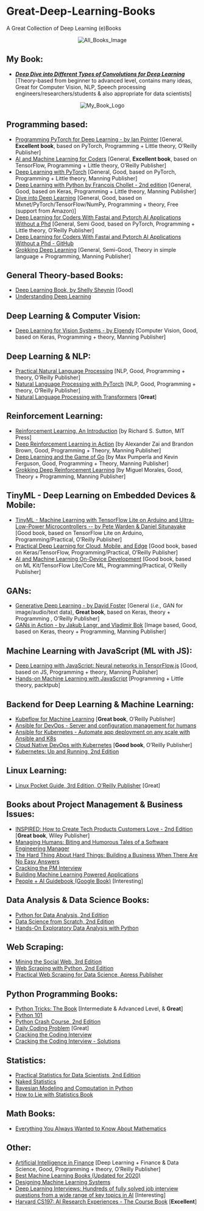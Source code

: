 # Great-Deep-Learning-Books
A Great Collection of Deep Learning (e)Books

<p align="center">
  <img src="./Books.png?raw=true" alt="All_Books_Image"/>
</p>

## My Book:
- [**_Deep Dive into Different Types of Convolutions for Deep Learning_**](https://leanpub.com/convolutions-for-deep-learning) [Theory-based from beginner to advanced level, contains many ideas, Great for Computer Vision, NLP, Speech processing engineers/researchers/students & also appropriate for data scientists]   

<p align="center">
  <img src="./MyBook_logo2.jpg?raw=true" alt="My_Book_Logo"/>
</p>


## Programming based:
- [Programming PyTorch for Deep Learning - by Ian Pointer](https://www.oreilly.com/library/view/programming-pytorch-for/9781492045342/) [General, **Excellent book**, based on PyTorch, Programming + Little theory, O’Reilly Publisher]  
- [AI and Machine Learning for Coders](https://www.oreilly.com/library/view/ai-and-machine/9781492078180/) [General, **Excellent book**, based on TensorFlow, Programming + Little theory, O’Reilly Publisher]  
- [Deep Learning with PyTorch](https://www.manning.com/books/deep-learning-with-pytorch) [General, Good, based on PyTorch, Programming + Little theory, Manning Publisher]    
- [Deep Learning with Python by Francois Chollet - 2nd edition](https://www.manning.com/books/deep-learning-with-python) [General, Good, based on Keras, Programming + Little theory, Manning Publisher]  
- [Dive into Deep Learning](http://d2l.ai/) [General, Good, based on Mxnet/PyTorch/TensorFlow/NumPy, Programming + theory, Free (support from Amazon)]  
- [Deep Learning for Coders With Fastai and Pytorch AI Applications Without a Phd](https://www.oreilly.com/library/view/deep-learning-for/9781492045519/) [General, Semi Good, based on PyTorch, Programming + Little theory, O’Reilly Publisher]   
- [Deep Learning for Coders With Fastai and Pytorch AI Applications Without a Phd - GitHub](https://github.com/fastai/fastbook)  
- [Grokking Deep Learning](https://www.manning.com/books/grokking-deep-learning) [General, Semi-Good, Theory in simple language + Programming, Manning Publisher]  

## General Theory-based Books:
- [Deep Learning Book, by Shelly Sheynin](https://github.com/shellysheynin/Deep-Learning-Book) [Good]    
- [Understanding Deep Learning](https://udlbook.github.io/udlbook/)  

## Deep Learning & Computer Vision:
- [Deep Learning for Vision Systems - by Elgendy](https://www.manning.com/books/deep-learning-for-vision-systems) [Computer Vision, Good, based on Keras, Programming + theory, Manning Publisher]  

## Deep Learning & NLP:
- [Practical Natural Language Processing](https://www.oreilly.com/library/view/practical-natural-language/9781492054047/) [NLP, Good, Programming + theory, O’Reilly Publisher]  
- [Natural Language Processing with PyTorch](https://www.oreilly.com/library/view/natural-language-processing/9781491978221/) [NLP, Good, Programming + theory, O’Reilly Publisher]    
- [Natural Language Processing with Transformers](https://www.oreilly.com/library/view/natural-language-processing/9781098103231/) [**Great**]  

## Reinforcement Learning:
- [Reinforcement Learning, An Introduction](https://mitpress.mit.edu/books/reinforcement-learning-second-edition) [by Richard S. Sutton, MIT Press]   
- [Deep Reinforcement Learning in Action](https://www.manning.com/books/deep-reinforcement-learning-in-action) [by Alexander Zai and Brandon Brown, Good, Programming + Theory, Manning Publisher]    
- [Deep Learning and the Game of Go](https://www.manning.com/books/deep-learning-and-the-game-of-go) [by Max Pumperla and Kevin Ferguson, Good, Programming + Theory, Manning Publisher]   
- [Grokking Deep Reinforcement Learning](https://www.manning.com/books/grokking-deep-reinforcement-learning) [by Miguel Morales, Good, Theory + Programming, Manning Publisher]  

## TinyML - Deep Learning on Embedded Devices & Mobile:
- [TinyML - Machine Learning with TensorFlow Lite on Arduino and Ultra-Low-Power Microcontrollers -- by Pete Warden & Daniel Situnayake](https://www.oreilly.com/library/view/tinyml/9781492052036/) [Good book, based on TensorFlow Lite on Arduino, Programming/Practical, O’Reilly Publisher]  
- [Practical Deep Learning for Cloud, Mobile, and Edge](https://www.oreilly.com/library/view/practical-deep-learning/9781492034858/) [Good book, based on Keras/TensorFlow, Programming/Practical, O’Reilly Publisher]  
- [AI and Machine Learning On-Device Development](https://www.oreilly.com/library/view/ai-and-machine/9781098101732/) [Good book, based on ML Kit/TensorFlow Lite/Core ML, Programming/Practical, O’Reilly Publisher]  

## GANs:
- [Generative Deep Learning - by David Foster](https://www.oreilly.com/library/view/generative-deep-learning/9781492041931/) [General (_i.e.,_ GAN for image/audio/text data), **Great book**, based on Keras, theory + Programming , O’Reilly Publisher]   
- [GANs in Action - by Jakub Langr, and Vladimir Bok](https://www.manning.com/books/gans-in-action) [Image based, Good, based on Keras, theory + Programming, Manning Publisher]  

## Machine Learning with JavaScript (ML with JS):
- [Deep Learning with JavaScript: Neural networks in TensorFlow.js](https://www.manning.com/books/deep-learning-with-javascript) [Good, based on JS, Programming + theory, Manning Publisher]   
- [Hands-on Machine Learning with JavaScript](https://www.packtpub.com/product/hands-on-machine-learning-with-javascript/9781788998246) [Programming + Little theory, packtpub]  

## Backend for Deep Learning & Machine Learning:
- [Kubeflow for Machine Learning](https://www.oreilly.com/library/view/kubeflow-for-machine/9781492050117/) [**Great book**, O’Reilly Publisher]  
- [Ansible for DevOps - Server and configuration management for humans](https://leanpub.com/ansible-for-devops)  
- [Ansible for Kubernetes - Automate app deployment on any scale with Ansible and K8s](https://leanpub.com/ansible-for-kubernetes)  
- [Cloud Native DevOps with Kubernetes](https://www.oreilly.com/library/view/cloud-native-devops/9781492040750/) [**Good book**, O’Reilly Publisher]  
- [Kubernetes: Up and Running, 2nd Edition](https://www.oreilly.com/library/view/kubernetes-up-and/9781492046523/)  

## Linux Learning:
- [Linux Pocket Guide, 3rd Edition, O’Reilly Publisher](https://www.oreilly.com/library/view/linux-pocket-guide/9781491927557/) [Great]  

## Books about Project Management & Business Issues:
- [INSPIRED: How to Create Tech Products Customers Love - 2nd Edition](https://www.wiley.com/en-us/INSPIRED%3A+How+to+Create+Tech+Products+Customers+Love%2C+2nd+Edition-p-9781119387503) [**Great book**, Wiley Publisher]   
- [Managing Humans: Biting and Humorous Tales of a Software Engineering Manager](https://www.apress.com/gp/book/9781484221570)  
- [The Hard Thing About Hard Things: Building a Business When There Are No Easy Answers](https://hardthings.bhorowitz.com/)  
- [Cracking the PM Interview](https://www.crackingthepminterview.com/)  
- [Building Machine Learning Powered Applications](https://www.oreilly.com/library/view/building-machine-learning/9781492045106/)  
- [People + AI Guidebook (Google Book)](https://pair.withgoogle.com/guidebook) [Interesting]  

## Data Analysis & Data Science Books:
- [Python for Data Analysis, 2nd Edition](https://www.oreilly.com/library/view/python-for-data/9781491957653/)     
- [Data Science from Scratch, 2nd Edition](https://www.oreilly.com/library/view/data-science-from/9781492041122/)   
- [Hands-On Exploratory Data Analysis with Python](https://www.packtpub.com/product/hands-on-exploratory-data-analysis-with-python/9781789537253)   

## Web Scraping:
- [Mining the Social Web, 3rd Edition](https://www.oreilly.com/library/view/mining-the-social/9781491973547/)   
- [Web Scraping with Python, 2nd Edition](https://www.oreilly.com/library/view/web-scraping-with/9781491985564/)   
- [Practical Web Scraping for Data Science, Apress Publisher](https://link.springer.com/book/10.1007/978-1-4842-3582-9)   

## Python Programming Books:
- [Python Tricks: The Book](https://dbader.org/products/) [Intermediate & Advanced Level, & **Great**]    
- [Python 101](https://leanpub.com/py101/)   
- [Python Crash Course, 2nd Edition](https://nostarch.com/pythoncrashcourse2e)    
- [Daily Coding Problem](https://www.dailycodingproblem.com/blog/daily-coding-problem-book-now-available/) [Great]     
- [Cracking the Coding Interview](https://www.crackingthecodinginterview.com/)   
- [Cracking the Coding Interview - Solutions](https://github.com/careercup/CtCI-6th-Edition)   

## Statistics:
- [Practical Statistics for Data Scientists, 2nd Edition](https://www.oreilly.com/library/view/practical-statistics-for/9781492072935/)  
- [Naked Statistics](https://wwnorton.com/books/naked-statistics/)  
- [Bayesian Modeling and Computation in Python](https://bayesiancomputationbook.com/welcome.html)
- [How to Lie with Statistics Book](https://www.google.nl/books/edition/How_to_Lie_with_Statistics/2oZGEAAAQBAJ?hl=en&gbpv=1&printsec=frontcover)  

## Math Books:
- [Everything You Always Wanted to Know About Mathematics](https://www.linkedin.com/posts/eric-vyacheslav-156273169_this-maths-book-is-trending-on-hacker-news-activity-7237822306553602050-GQLF?utm_source=share&utm_medium=member_desktop)  

## Other:
- [Artificial Intelligence in Finance](https://www.oreilly.com/library/view/artificial-intelligence-in/9781492055426/) [Deep Learning + Finance & Data Science, Good, Programming + theory, O’Reilly Publisher]    
- [Best Machine Learning Books (Updated for 2020)](https://blog.floydhub.com/best-machine-learning-books/)  
- [Designing Machine Learning Systems](https://www.oreilly.com/library/view/designing-machine-learning/9781098107956/)  
- [Deep Learning Interviews: Hundreds of fully solved job interview questions from a wide range of key topics in AI](https://arxiv.org/abs/2201.00650) [Interesting]   
- [Harvard CS197: AI Research Experiences - The Course Book](https://docs.google.com/document/u/0/d/1uvAbEhbgS_M-uDMTzmOWRlYxqCkogKRXdbKYYT98ooc/mobilebasic#heading=h.bko37p9m9o8g) [**Excellent**]  

